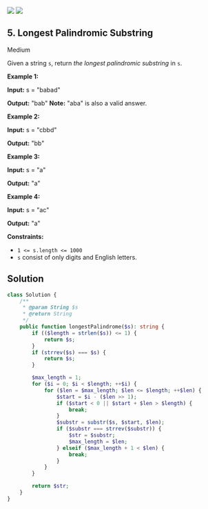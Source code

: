 [![](https://img.shields.io/github/stars/javadev/LeetCode-in-All?label=Stars&style=flat-square)](https://github.com/javadev/LeetCode-in-All)
[![](https://img.shields.io/github/forks/javadev/LeetCode-in-All?label=Fork%20me%20on%20GitHub%20&style=flat-square)](https://github.com/javadev/LeetCode-in-All/fork)

## 5\. Longest Palindromic Substring

Medium

Given a string `s`, return _the longest palindromic substring_ in `s`.

**Example 1:**

**Input:** s = "babad"

**Output:** "bab" **Note:** "aba" is also a valid answer. 

**Example 2:**

**Input:** s = "cbbd"

**Output:** "bb" 

**Example 3:**

**Input:** s = "a"

**Output:** "a" 

**Example 4:**

**Input:** s = "ac"

**Output:** "a" 

**Constraints:**

*   `1 <= s.length <= 1000`
*   `s` consist of only digits and English letters.

## Solution

```php
class Solution {
    /**
     * @param String $s
     * @return String
     */
    public function longestPalindrome($s): string {
        if (($length = strlen($s)) <= 1) {
            return $s;
        }
        if (strrev($s) === $s) {
            return $s;
        }

        $max_length = 1;
        for ($i = 0; $i < $length; ++$i) {
            for ($len = $max_length; $len <= $length; ++$len) {
                $start = $i - ($len >> 1);
                if ($start < 0 || $start + $len > $length) {
                    break;
                }
                $substr = substr($s, $start, $len);
                if ($substr === strrev($substr)) {
                    $str = $substr;
                    $max_length = $len;
                } elseif ($max_length + 1 < $len) {
                    break;
                }
            }
        }

        return $str;
    }
}
```